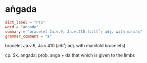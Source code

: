 # aṅgada

``` toml
dict_label = "PTS"
word = "aṅgada"
summary = "bracelet Ja.v.9, Ja.v.410 (citt˚; adj. with manifo"
grammar_comment = "a"
```

bracelet Ja.v.9, Ja.v.410 (*citt˚*; adj. with manifold bracelets).

cp. Sk. angada; prob. anga \+ da that which is given to the limbs

